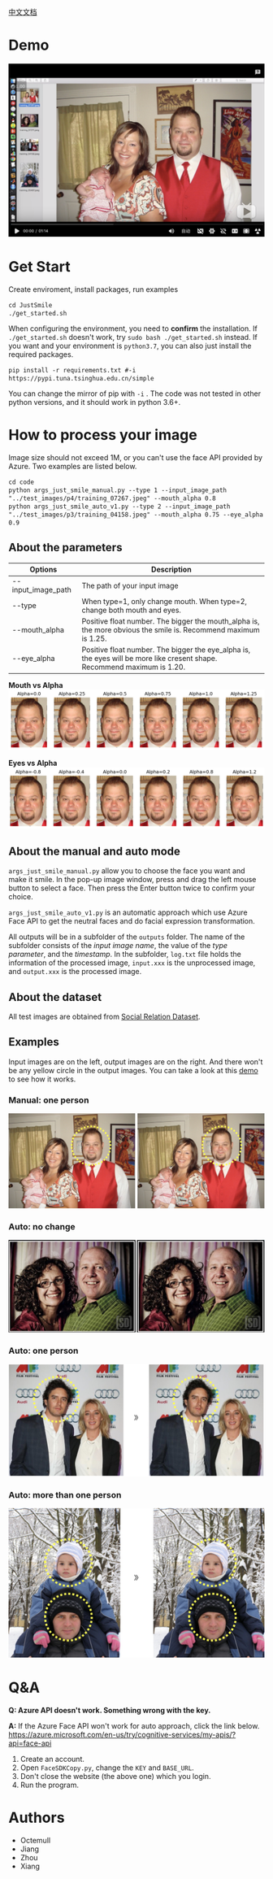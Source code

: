 [中文文档](https://github.com/Octemull/JustSmile/blob/master/README-ch.md)

# Demo

[![Watch the video](./img/demo_link_bilibili.png)](https://www.bilibili.com/video/av47138906)


# Get Start
Create enviroment, install packages, run examples
```
cd JustSmile
./get_started.sh
```
When configuring the environment, you need to **confirm** the installation. If `./get_started.sh` doesn't work, try `sudo bash ./get_started.sh` instead. If you want and your environment is `python3.7`, you can also just install the required packages.

```
pip install -r requirements.txt #-i https://pypi.tuna.tsinghua.edu.cn/simple
```
You can change the mirror of pip with `-i` . 
The code was not tested in other python versions, and it should work in python 3.6+.

# How to process your image

Image size should not exceed 1M, or you can't use the face API provided by Azure. Two examples are listed below.

```
cd code
python args_just_smile_manual.py --type 1 --input_image_path "../test_images/p4/training_07267.jpeg" --mouth_alpha 0.8
python args_just_smile_auto_v1.py --type 2 --input_image_path "../test_images/p3/training_04158.jpeg" --mouth_alpha 0.75 --eye_alpha 0.9
```
## About the parameters
|Options           | Description|
| -----------------|----------------------------- |
|--input_image_path| The path of your input image|
|--type             |When type=1, only change mouth. When type=2, change both mouth and eyes.|
|--mouth_alpha     |Positive float number. The bigger the mouth_alpha is, the more obvious the smile is. Recommend maximum is $1.25$.|
|--eye_alpha       |Positive float number. The bigger the eye_alpha is, the eyes will be more like cresent shape. Recommend maximum is $1.20$.|

**Mouth vs Alpha**
![](./img/Alpha_mouth.png)

**Eyes vs Alpha**
![](./img/Alpha_eyes_smile.png)

## About the manual and auto mode
`args_just_smile_manual.py` allow you to choose the face you want and make it smile. In the pop-up image window, press and drag the left mouse button to select a face. Then press the Enter button twice to confirm your choice.

`args_just_smile_auto_v1.py` is an automatic approach which use Azure Face API to get the neutral faces and do facial expression transformation.

All outputs will be in a subfolder of the `outputs` folder. The name of the subfolder consists of the *input image name*, the value of the *type parameter*, and the *timestamp*. In the subfolder, `log.txt` file holds the information of the processed image, `input.xxx` is the unprocessed image, and `output.xxx` is the processed image.

## About the dataset
All test images are obtained from [Social Relation Dataset](http://mmlab.ie.cuhk.edu.hk/projects/socialrelation/index.html).

## Examples

Input images are on the left, output images are on the right. And there won't be any yellow circle in the output images. You can take a look at this [demo](https://youtu.be/iHTBCI0DAXc) to see how it works.

### Manual: one person
![-w911](img/15482995022644.jpg)

### Auto: no change

![-w916](img/15482997122904.jpg)


### Auto: one person

![-w779](img/15482995978009.jpg)

### Auto: more than one person

![-w742](img/15482996286674.jpg)

# Q&A
**Q: Azure API doesn't work. Something wrong with the key.**

**A:** If the Azure Face API won't work for auto approach, click the link below.
https://azure.microsoft.com/en-us/try/cognitive-services/my-apis/?api=face-api
1. Create an account. 
2. Open `FaceSDKCopy.py`, change the `KEY` and `BASE_URL`.
3. Don't close the website (the above one) which you login.
4. Run the program.
  
# Authors
- Octemull
- Jiang
- Zhou
- Xiang
